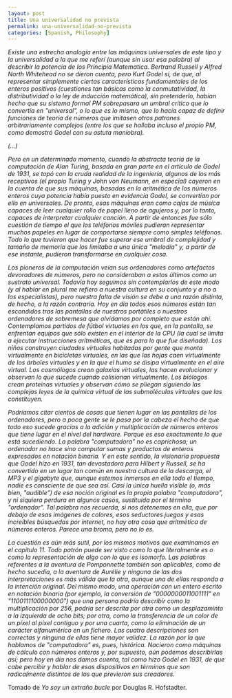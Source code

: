 ```yaml
---
layout: post
title: Una universalidad no prevista
permalink: una-universalidad-no-prevista
categories: [Spanish, Philosophy]
---
```


*Existe una estrecha analogía entre las máquinas universales de este tipo
y la universalidad a la que me referí (aunque sin usar esa palabra) al
describir la potencia de los Principia Matematica. Bertrand Russell y
Alfred North Whitehead no se dieron cuenta, pero Kurt Godel sí, de que,
al representar simplemente ciertas características fundamentales de los
enteros positivos (cuestiones tan básicas como la conmutatividad, la
distributividad o la ley de inducción matemática), sin pretenderlo,
habían hecho que su sistema formal PM sobrepasara un umbral crítico que
lo convertía en "universal", o lo que es lo mismo, que lo hacía capaz de
definir funciones de teoría de números que imitasen otros patrones
arbitrariamente complejos (entre los que se hallaba incluso el propio
PM, como demostró Godel con su astuta maniobra).*

*(...)*

*Pero en un determinado momento, cuando la abstracta teoría de la
computación de Alan Turing, basada en gran parte en el artículo de Godel
de 1931, se topó con la cruda realidad de la ingeniería, algunos de los
más receptivos (el propio Turing y John von Neumann, en especial)
cayeron en la cuenta de que sus máquinas, basadas en la aritmética de
los números enteros cuya potencia había puesto en evidencia Godel, se
convertían por ello en universales. De pronto, esas máquinas eran como
cajas de música capaces de leer cualquier rollo de papel lleno de
agujeros y, por lo tanto, capaces de interpretar cualquier canción. A
partir de entonces fue sólo cuestión de tiempo el que los teléfonos
móviles pudieran representar muchos papeles en lugar de comportarse
siempre como simples teléfonos. Todo lo que tuvieron que hacer fue
superar ese umbral de complejidad y tamaño de memoria que los limitaba a
una única "melodía" y, a partir de ese instante, pudieron transformarse
en cualquier cosa.*

*Los pioneros de la computación veían sus ordenadores como artefactos
devoradores de números, pero no consideraban a estos últimos como un
sustrato universal. Todavía hoy seguimos sin contemplarlos de este modo
(y al hablar en plural me refiero a nuestra cultura en su conjunto y a
no a los especialistas), pero nuestra falta de visión se debe a una
razón distinta, de hecho, a la razón contraria. Hoy en día todos esos
números están tan escondidos tras las pantallas de nuestros portátiles o
nuestros ordenadores de sobremesa que olvidamos por completo que están
ahí. Contemplamos partidos de fútbol virtuales en los que, en la
pantalla, se enfrentan equipos que sólo existen en el interior de la CPU
(la cual se limita a ejecutar instrucciones aritméticas, que es para lo
que fue diseñada). Los niños construyen ciudades virtuales habitadas por
gente que monta virtualmente en bicicletas virtuales, en las que las
hojas caen virtualmente de los árboles virtuales y en la que el humo se
disipa virtualmente en el aire virtual. Los cosmólogos crean galaxias
virtuales, las hacen evolucionar y observan lo que sucede cuando
colisionan virtualmente. Los biólogos crean proteínas virtuales y
observan cómo se pliegan siguiendo las complejas leyes de la química
virtual de las submoléculas virtuales que las constituyen.*

*Podríamos citar cientos de cosas que tienen lugar en las pantallas de
los ordenadores, pero a poca gente se le pasa por la cabeza el hecho de
que todo eso sucede gracias a la adición y multiplicación de números
enteros que tiene lugar en el nivel del hardware. Porque es eso
exactamente lo que está sucediendo. La palabra "computadora" no es
caprichosa; un ordenador no hace sino computar sumas y productos de
enteros expresados en notación binaria. Y en este sentido, la visionaria
propuesta que Godel hizo en 1931, tan devastadora para Hilbert y
Russell, se ha convertido en un lugar tan común en nuestra cultura de la
descarga, el MP3 y el gigabyte que, aunque estemos inmersos en ella todo
el tiempo, nadie es consciente de que sea así. Casi la única huella
visible (o, más bien, "audible") de esa noción original es la propia
palabra "computadora", y ni siquiera perdura en algunos casos,
sustituida por el término "ordenador". Tal palabra nos recuerda, si nos
detenemos en ella, que por debajo de esas imágenes de colores, esos
seductores juegos y esas increíbles búsquedas por internet, no hay otra
cosa que aritmética de números enteros. Parece una broma, pero no lo
es.*

*La cuestión es aún más sutil, por los mismos motivos que examinamos en
el capítulo 11. Todo patrón puede ser visto como lo que literalmente es
o como la representación de algo con lo que es isomorfo. Las palabras
referentes a la aventura de Pomponnette también son aplicables, como de
hecho sucedía, a la aventura de Aurélie y ninguna de las dos
interpretaciones es más válida que la otra, aunque una de ellas responda
a la intención original. Del mismo modo, una operación con un entero
escrito en notación binaria (por ejemplo, la conversión de
"0000000011001111" en "1100111100000000") que una persona podría
describir como la multiplicación por 256, podría ser descrita por otra
como un desplazaminto a la izquierda de ocho bits; por otra, como la
transferencia de un color de un píxel al píxel contiguo y por una
cuarta, como la eliminación de un carácter alfanumérico en un fichero.
Las cuatro descripciones son correctas y ninguna de ellas tiene mayor
validez. La razón por la que hablamos de "computadora" es, pues,
histórica. Nacieron como máquinas de cálculo con números enteros y, por
supuesto, aún podemos describirlas así; pero hoy en día nos damos
cuenta, tal como hizo Godel en 1931, de que cabe percibir y hablar de
esos dispositivos en términos que son radicalmente distintos de los que
previeron sus creadores.*


Tomado de *Yo soy un extraño bucle* por Douglas R. Hofstadter.


